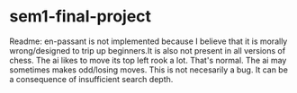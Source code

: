 # sem1-final-project

Readme:
en-passant is not implemented because I believe that it is morally wrong/designed to trip up beginners.It is also not present in all versions of chess.
The ai likes to move its top left rook a lot. That's normal.
The ai may sometimes makes odd/losing moves. This is not necesarily a bug. It can be a consequence of insufficient search depth.
